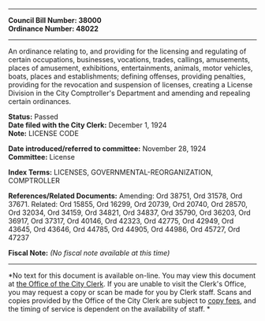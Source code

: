 * * * * *  
  
**Council Bill Number: [](#h0)[](#h2)38000**   
**Ordinance Number: 48022**  
  
* * * * *  
  
An ordinance relating to, and providing for the licensing and regulating of certain occupations, businesses, vocations, trades, callings, amusements, places of amusement, exhibitions, entertainments, animals, motor vehicles, boats, places and establishments; defining offenses, providing penalties, providing for the revocation and suspension of licenses, creating a License Division in the City Comptroller's Department and amending and repealing certain ordinances.  
  
**Status:** Passed   
**Date filed with the City Clerk:** December 1, 1924   
**Note:** LICENSE CODE  
  
  
**Date introduced/referred to committee:** November 28, 1924   
**Committee:** License   
  
**Index Terms:** LICENSES, GOVERNMENTAL-REORGANIZATION, COMPTROLLER  
  
**References/Related Documents:** Amending: Ord 38751, Ord 31578, Ord 37671. Related: Ord 15855, Ord 16299, Ord 20739, Ord 20740, Ord 28570, Ord 32034, Ord 34159, Ord 34821, Ord 34837, Ord 35790, Ord 36203, Ord 36917, Ord 37317, Ord 40146, Ord 42323, Ord 42775, Ord 42949, Ord 43645, Ord 43646, Ord 44785, Ord 44905, Ord 44986, Ord 45727, Ord 47237  
  
**Fiscal Note:** *(No fiscal note available at this time)*  
  
* * * * *  
  
*No text for this document is available on-line. You may view this document at [the Office of the City Clerk](http://www.seattle.gov/leg/clerk/contactUs.htm). If you are unable to visit the Clerk's Office, you may request a copy or scan be made for you by Clerk staff. Scans and copies provided by the Office of the City Clerk are subject to [copy fees](http://clerk.seattle.gov/~public/clerkfees.htm), and the timing of service is dependent on the availability of staff. *  
  
  
